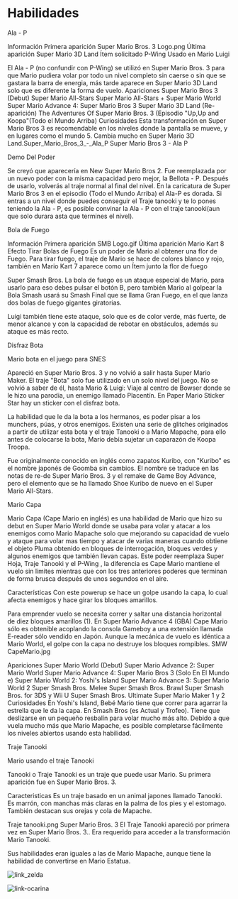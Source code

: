# Habilidades

Ala - P

Información
Primera aparición
Super Mario Bros. 3 Logo.png
Última aparición
Super Mario 3D Land
Ítem solicitado
P-Wing
Usado en
Mario
Luigi

El Ala - P (no confundir con P-Wing) se utilizó en Super Mario Bros. 3 para que Mario pudiera volar por todo un nivel completo sin caerse o sin que se gastara la barra de energia, más tarde aparece en Super Mario 3D Land solo que es diferente la forma de vuelo.
Apariciones
Super Mario Bros 3 (Debut)
Super Mario All-Stars
Super Mario All-Stars + Super Mario World
Super Mario Advance 4: Super Mario Bros 3
Super Mario 3D Land (Re-aparición)
The Adventures Of Super Mario Bros. 3 (Episodio "Up,Up and Koopa"(Todo el Mundo Arriba)
Curiosidades
Esta transformación en Super Mario Bros 3 es recomendable en los niveles donde la pantalla se mueve, y en lugares como el mundo 5.
Cambia mucho en Super Mario 3D Land.Super_Mario_Bros_3_-_Ala_P
Super Mario Bros 3 - Ala P

Demo Del Poder

Se creyó que aparecería en New Super Mario Bros 2.
Fue reemplazada por un nuevo poder con la misma capacidad pero mejor, la Bellota - P.
Después de usarlo, volverás al traje normal al final del nivel.
En la caricatura de Super Mario Bros 3 en el episodio (Todo el Mundo Arriba) el Ala-P es dorada.
Si entras a un nivel donde puedes conseguir el Traje tanooki y te lo pones teniendo la Ala - P, es posible convinar la Ala - P con el traje tanooki(aun que solo durara asta que termines el nivel).



Bola de Fuego

Información
Primera aparición
SMB Logo.gif
Última aparición
Mario Kart 8
Efecto
Tirar Bolas de Fuego
Es un poder de Mario al obtener una flor de Fuego. Para tirar fuego, el traje de Mario se hace de colores blanco y rojo, también en Mario Kart 7 aparece como un Ítem junto la flor de fuego

Super Smash Bros.
La bola de fuego es un ataque especial de Mario, para usarlo para eso debes pulsar el botón B, pero también Mario al golpear la Bola Smash usará su Smash Final que se llama Gran Fuego, en el que lanza dos bolas de fuego gigantes giratorias.

Luigi también tiene este ataque, solo que es de color verde, más fuerte, de menor alcance y con la capacidad de rebotar en obstáculos, además su ataque es más recto.



Disfraz Bota

Mario bota en el juego para SNES

Apareció en Super Mario Bros. 3 y no volvió a salir hasta Super Mario Maker. El traje "Bota" solo fue utilizado en un solo nivel del juego. No se volvió a saber de él, hasta Mario & Luigi: Viaje al centro de Bowser donde se le hizo una parodia, un enemigo llamado Placentín. En Paper Mario Sticker Star hay un sticker con el disfraz bota.

La habilidad que le da la bota a los hermanos, es poder pisar a los munchers, púas, y otros enemigos. Existen una serie de glitches originados a partir de utilizar esta bota y el traje Tanooki o a Mario Mapache, para ello antes de colocarse la bota, Mario debía sujetar un caparazón de Koopa Troopa. 

Fue originalmente conocido en inglés como zapatos Kuribo, con "Kuribo" es el nombre japonés de Goomba sin cambios. El nombre se traduce en las notas de re-de Super Mario Bros. 3 y el remake de Game Boy Advance, pero el elemento que se ha llamado Shoe Kuribo de nuevo en el Super Mario All-Stars.



Mario Capa

Mario Capa (Cape Mario en inglés) es una habilidad de Mario que hizo su debut en Super Mario World donde se usaba para volar y atacar a los enemigos como Mario Mapache solo que mejorando su capacidad de vuelo y ataque para volar mas tiempo y atacar de varias maneras cuando obtiene el objeto Pluma obtenido en bloques de interrogación, bloques verdes y algunos enemigos que también llevan capas. Este poder reemplaza Super Hoja, Traje Tanooki y el P-Wing , la diferencia es Cape Mario mantiene el vuelo sin limites mientras que con los tres anteriores poderes que terminan de forma brusca después de unos segundos en el aire.

Características
Con este powerup se hace un golpe usando la capa, lo cual afecta enemigos y hace girar los bloques amarillos.

Para emprender vuelo se necesita correr y saltar una distancia horizontal de diez bloques amarillos (1). En Super Mario Advance 4 (GBA) Cape Mario sólo es obtenible acoplando la consola Gameboy a una extensión llamada E-reader sólo vendido en Japón. Aunque la mecánica de vuelo es idéntica a Mario World, el golpe con la capa no destruye los bloques rompibles.
SMW CapeMario.jpg

Apariciones
Super Mario World (Debut)
Super Mario Advance 2: Super Mario World
Super Mario Advance 4: Super Mario Bros 3 (Solo En El Mundo e)
Super Mario World 2: Yoshi's Island
Super Mario Advance 3: Super Mario World 2
Super Smash Bros. Melee
Super Smash Bros. Brawl
Super Smash Bros. for 3DS y Wii U
Super Smash Bros. Ultimate
Super Mario Maker 1 y 2
Curiosidades
En Yoshi's Island, Bebé Mario tiene que correr para agarrar la estrella que le da la capa.
En Smash Bros (es Actual y Trofeo).
Tiene que deslizarse en un pequeño resbalín para volar mucho más alto.
Debido a que vuela mucho más que Mario Mapache, es posible completarse fácilmente los niveles abiertos usando esta habilidad.



Traje Tanooki

Mario usando el traje Tanooki

Ta​nooki o Traje Tanooki es un traje que puede usar Mario. Su primera aparición fue en Super Mario Bros. 3.

Caracteristicas
Es un traje basado en un animal japones llamado Tanooki. Es marrón, con manchas más claras en la palma de los pies y el estomago. También destacan sus orejas y cola de Mapache.

Traje tanooki.png
Super Mario Bros. 3
El Traje Tanooki apareció por primera vez en Super Mario Bros. 3.. Era requerido para acceder a la transformación Mario Tanooki.

Sus habilidades eran iguales a las de Mario Mapache, aunque tiene la habilidad de convertirse en Mario Estatua.



![link_zelda](https://user-images.githubusercontent.com/112226789/192076243-18b60c3a-b411-4467-aed7-687087a209f1.jpg)




![link-ocarina](https://user-images.githubusercontent.com/112226789/192076009-8b9a1169-782e-464e-be54-ee2747e63c26.jpg) 

